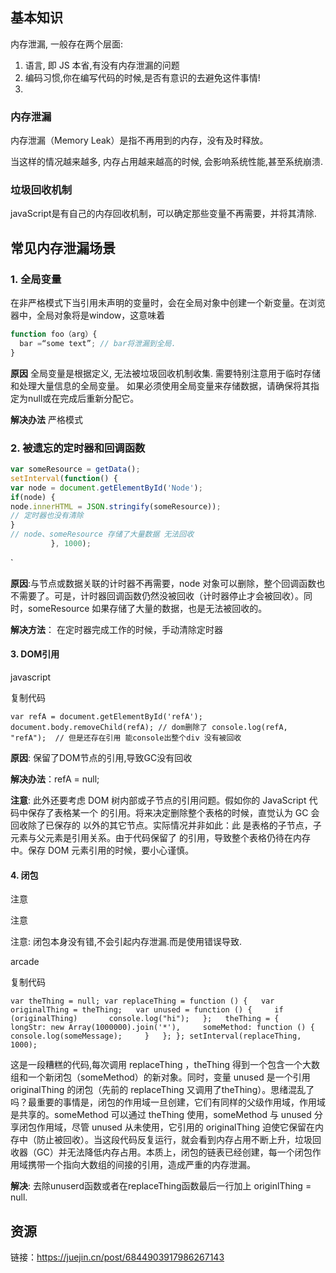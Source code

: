 
## 基本知识

内存泄漏, 一般存在两个层面:
1. 语言, 即 JS 本省,有没有内存泄漏的问题
2. 编码习惯,你在编写代码的时候,是否有意识的去避免这件事情!
3. 
### 内存泄漏

内存泄漏（Memory Leak）是指不再用到的内存，没有及时释放。

当这样的情况越来越多, 内存占用越来越高的时候, 会影响系统性能,甚至系统崩溃.

### 垃圾回收机制

javaScript是有自己的内存回收机制，可以确定那些变量不再需要，并将其清除.


## 常见内存泄漏场景

### 1. 全局变量

在非严格模式下当引用未声明的变量时，会在全局对象中创建一个新变量。在浏览器中，全局对象将是window，这意味着

```js
function foo（arg）{
  bar =“some text”; // bar将泄漏到全局. 
}
```


**原因** 
全局变量是根据定义, 无法被垃圾回收机制收集.
需要特别注意用于临时存储和处理大量信息的全局变量。
如果必须使用全局变量来存储数据，请确保将其指定为null或在完成后重新分配它。 

**解决办法**
严格模式

### 2. 被遗忘的定时器和回调函数



```js
var someResource = getData(); 
setInterval(function() {
var node = document.getElementById('Node');     
if(node) {         
node.innerHTML = JSON.stringify(someResource));        
// 定时器也没有清除    
}    
// node、someResource 存储了大量数据 无法回收 
		 }, 1000);
```
`

**原因**:与节点或数据关联的计时器不再需要，node 对象可以删除，整个回调函数也不需要了。可是，计时器回调函数仍然没被回收（计时器停止才会被回收）。同时，someResource 如果存储了大量的数据，也是无法被回收的。

**解决方法**： 在定时器完成工作的时候，手动清除定时器

#### 3. DOM引用

javascript

复制代码

`var refA = document.getElementById('refA'); document.body.removeChild(refA); // dom删除了 console.log(refA, "refA");  // 但是还存在引用 能console出整个div 没有被回收`

**原因**: 保留了DOM节点的引用,导致GC没有回收

**解决办法**：refA = null;

**注意**: 此外还要考虑 DOM 树内部或子节点的引用问题。假如你的 JavaScript 代码中保存了表格某一个 <td> 的引用。将来决定删除整个表格的时候，直觉认为 GC 会回收除了已保存的 <td> 以外的其它节点。实际情况并非如此：此 <td> 是表格的子节点，子元素与父元素是引用关系。由于代码保留了 <td> 的引用，导致整个表格仍待在内存中。保存 DOM 元素引用的时候，要小心谨慎。

#### 4. 闭包

注意

注意

注意: 闭包本身没有错,不会引起内存泄漏.而是使用错误导致.

arcade

复制代码

`var theThing = null; var replaceThing = function () {   var originalThing = theThing;   var unused = function () {     if (originalThing)       console.log("hi");   };   theThing = {     longStr: new Array(1000000).join('*'),     someMethod: function () {       console.log(someMessage);     }   }; }; setInterval(replaceThing, 1000);`

这是一段糟糕的代码,每次调用 replaceThing ，theThing 得到一个包含一个大数组和一个新闭包（someMethod）的新对象。同时，变量 unused 是一个引用 originalThing 的闭包（先前的 replaceThing 又调用了theThing）。思绪混乱了吗？最重要的事情是，闭包的作用域一旦创建，它们有同样的父级作用域，作用域是共享的。someMethod 可以通过 theThing 使用，someMethod 与 unused 分享闭包作用域，尽管 unused 从未使用，它引用的 originalThing 迫使它保留在内存中（防止被回收）。当这段代码反复运行，就会看到内存占用不断上升，垃圾回收器（GC）并无法降低内存占用。本质上，闭包的链表已经创建，每一个闭包作用域携带一个指向大数组的间接的引用，造成严重的内存泄漏。

**解决**: 去除unuserd函数或者在replaceThing函数最后一行加上 originlThing = null.

  

## 资源

链接：https://juejin.cn/post/6844903917986267143  
